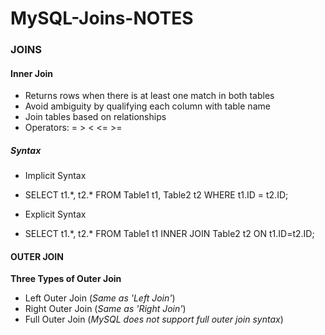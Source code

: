 # MySQL-Joins-NOTES

### JOINS

#### Inner Join

- Returns rows when there is at least one match in both tables
- Avoid ambiguity by qualifying each column with table name
- Join tables based on relationships
- Operators: = > < <= >=

##### Syntax 

- Implicit Syntax
 - SELECT t1.*, t2.\*
   FROM Table1 t1, Table2 t2
   WHERE t1.ID = t2.ID;

- Explicit Syntax
 - SELECT t1.*, t2.\*
   FROM Table1 t1
   INNER JOIN Table2 t2 ON t1.ID=t2.ID;

#### OUTER JOIN

**Three Types of Outer Join**

- Left Outer Join (*Same as 'Left Join'*)
- Right Outer Join (*Same as 'Right Join'*)
- Full Outer Join (*MySQL does not support full outer join syntax*)





































